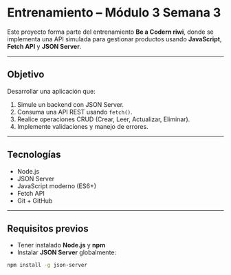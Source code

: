 # Entrenamiento – Módulo 3 Semana 3

Este proyecto forma parte del entrenamiento **Be a Codern riwi**, donde se implementa una API simulada para gestionar productos usando **JavaScript**, **Fetch API** y **JSON Server**.

---

## Objetivo

Desarrollar una aplicación que:

1. Simule un backend con JSON Server.
2. Consuma una API REST usando `fetch()`.
3. Realice operaciones CRUD (Crear, Leer, Actualizar, Eliminar).
4. Implemente validaciones y manejo de errores.

---

## Tecnologías

- Node.js
- JSON Server
- JavaScript moderno (ES6+)
- Fetch API
- Git + GitHub

---


## Requisitos previos

- Tener instalado **Node.js** y **npm**
- Instalar **JSON Server** globalmente:

```bash
npm install -g json-server

